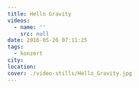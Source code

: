 ```yaml
---
title: Hello Gravity
videos:
  - name: ''
    src: null
date: 2016-05-26 07:11:25
tags:
  - konzert
city:
location:
cover: ./video-stills/Hello_Gravity.jpg
---
```

